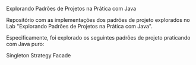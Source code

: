 
Explorando Padrões de Projetos na Prática com Java

Repositório com as implementações dos padrões de projeto explorados no Lab "Explorando Padrões de Projetos na Prática com Java". 

Especificamente, foi explorado os seguintes padrões de projeto praticando com Java puro:

Singleton
Strategy
Facade
